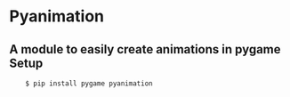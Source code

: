 Pyanimation
===========
A module to easily create animations in pygame
Setup
-----
```bash
    $ pip install pygame pyanimation
```
